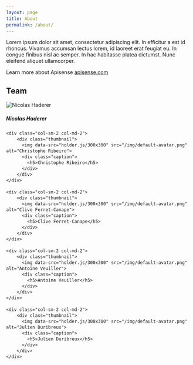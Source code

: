 ```yaml
---
layout: page
title: About
permalink: /about/
---
```


<p>Lorem ipsum dolor sit amet, consectetur adipiscing elit. In efficitur a est id rhoncus. Vivamus accumsan lectus lorem, id laoreet erat feugiat eu. In congue finibus nisl ac semper. In hac habitasse platea dictumst. Nunc eleifend aliquet ullamcorper. </p>

Learn more about Apisense [apisense.com](http://apisense.com)

<h2>Team</h2>

<div class="row">
	<div class="col-sm-2 col-md-2">
		<div class="thumbnail">
	      <img data-src="holder.js/300x300" src="/img/default-avatar.png" alt="Nicolas Haderer">
	      <div class="caption">
	        <h5>Nicolas Haderer</h5>
	      </div>
	    </div>
	</div>

	<div class="col-sm-2 col-md-2">
		<div class="thumbnail">
	      <img data-src="holder.js/300x300" src="/img/default-avatar.png" alt="Christophe Ribeiro">
	      <div class="caption">
	        <h5>Christophe Ribeiro</h5>
	      </div>
	    </div>
	</div>

	<div class="col-sm-2 col-md-2">
		<div class="thumbnail">
	      <img data-src="holder.js/300x300" src="/img/default-avatar.png" alt="Clive Ferret-Canape">
	      <div class="caption">
	        <h5>Clive Ferret-Canape</h5>
	      </div>
	    </div>
	</div>

	<div class="col-sm-2 col-md-2">
		<div class="thumbnail">
	      <img data-src="holder.js/300x300" src="/img/default-avatar.png" alt="Antoine Veuiller">
	      <div class="caption">
	        <h5>Antoine Veuiller</h5>
	      </div>
	    </div>
	</div>

	<div class="col-sm-2 col-md-2">
		<div class="thumbnail">
	      <img data-src="holder.js/300x300" src="/img/default-avatar.png" alt="Julien Duribreux">
	      <div class="caption">
	        <h5>Julien Duribreux</h5>
	      </div>
	    </div>
	</div>
</div>